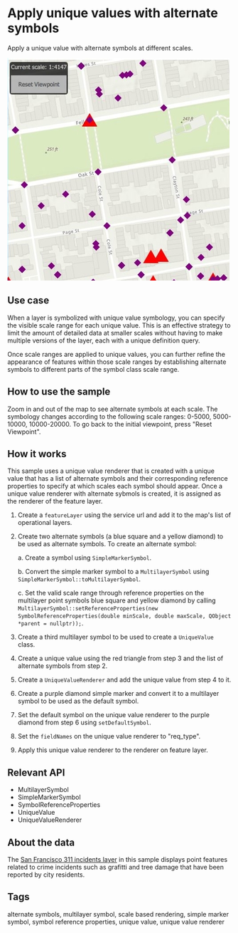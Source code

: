 # Apply unique values with alternate symbols

Apply a unique value with alternate symbols at different scales.

![](screenshot.png)

## Use case

When a layer is symbolized with unique value symbology, you can specify the visible scale range for each unique value. This is an effective strategy to limit the amount of detailed data at smaller scales without having to make multiple versions of the layer, each with a unique definition query.

Once scale ranges are applied to unique values, you can further refine the appearance of features within those scale ranges by establishing alternate symbols to different parts of the symbol class scale range.

## How to use the sample

Zoom in and out of the map to see alternate symbols at each scale. The symbology changes according to the following scale ranges: 0-5000, 5000-10000, 10000-20000. To go back to the initial viewpoint, press "Reset Viewpoint".

## How it works

This sample uses a unique value renderer that is created with a unique value that has a list of alternate symbols and their corresponding reference properties to specify at which scales each symbol should appear. Once a unique value renderer with alternate sybmols is created, it is assigned as the renderer of the feature layer.

1. Create a `featureLayer` using the service url and add it to the map's list of operational layers.
2. Create two alternate symbols (a blue square and a yellow diamond) to be used as alternate symbols. To create an alternate symbol:

    a. Create a symbol using `SimpleMarkerSymbol`.
    
    b. Convert the simple marker symbol to a `MultilayerSymbol` using `SimpleMarkerSymbol::toMultilayerSymbol`.
    
    c. Set the valid scale range through reference properties on the multilayer point symbols blue square and yellow diamond by calling `MultilayerSymbol::setReferenceProperties(new SymbolReferenceProperties(double minScale, double maxScale, QObject *parent = nullptr));`.
    
3. Create a third multilayer symbol to be used to create a `UniqueValue` class.
4. Create a unique value using the red triangle from step 3 and the list of alternate symbols from step 2.
5. Create a `UniqueValueRenderer` and add the unique value from step 4 to it.
6. Create a purple diamond simple marker and convert it to a multilayer symbol to be used as the default symbol.
7. Set the default symbol on the unique value renderer to the purple diamond from step 6 using `setDefaultSymbol`.
8. Set the `fieldNames` on the unique value renderer to "req_type".
9. Apply this unique value renderer to the renderer on feature layer.

## Relevant API

* MultilayerSymbol
* SimpleMarkerSymbol
* SymbolReferenceProperties
* UniqueValue
* UniqueValueRenderer

## About the data

The [San Francisco 311 incidents layer](https://services2.arcgis.com/ZQgQTuoyBrtmoGdP/arcgis/rest/services/SF_311_Incidents/FeatureServer/0) in this sample displays point features related to crime incidents such as grafitti and tree damage that have been reported by city residents.

## Tags

alternate symbols, multilayer symbol, scale based rendering, simple marker symbol, symbol reference properties, unique value, unique value renderer
